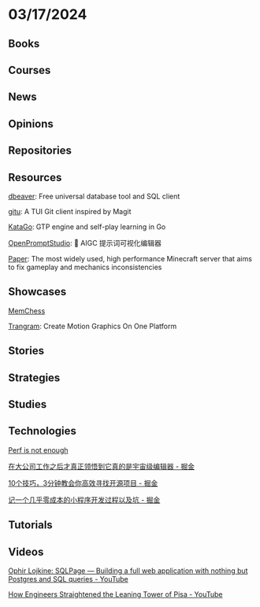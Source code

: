 # 03/17/2024

## Books

## Courses

## News

## Opinions

## Repositories

## Resources
[dbeaver](https://github.com/dbeaver/dbeaver): Free universal database tool and SQL client

[gitu](https://github.com/altsem/gitu): A TUI Git client inspired by Magit

[KataGo](https://github.com/lightvector/KataGo): GTP engine and self-play learning in Go

[OpenPromptStudio](https://github.com/Moonvy/OpenPromptStudio): 🥣 AIGC 提示词可视化编辑器

[Paper](https://github.com/PaperMC/Paper): The most widely used, high performance Minecraft server that aims to fix gameplay and mechanics inconsistencies

## Showcases
[MemChess](https://grondilu.github.io/memchess/)

[Trangram](https://www.trangram.com/): Create Motion Graphics On One Platform

## Stories

## Strategies

## Studies

## Technologies
[Perf is not enough](https://motherduck.com/blog/perf-is-not-enough/)

[在大公司工作之后才真正领悟到它真的是宇宙级编辑器 - 掘金](https://juejin.cn/post/7344573753538789430)

[10个技巧，3分钟教会你高效寻找开源项目 - 掘金](https://juejin.cn/post/7341019035185954851)

[记一个几乎零成本的小程序开发过程以及坑 - 掘金](https://juejin.cn/post/7252175375105916965)

## Tutorials

## Videos
[Ophir Lojkine: SQLPage — Building a full web application with nothing but Postgres and SQL queries - YouTube](https://www.youtube.com/watch?v=mXdgmSdaXkg)

[How Engineers Straightened the Leaning Tower of Pisa - YouTube](https://www.youtube.com/watch?v=0ZhHoyqQEhA)
